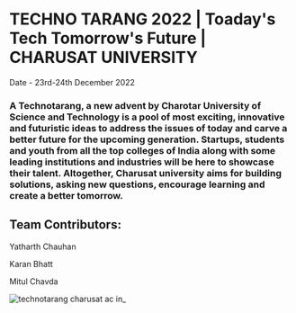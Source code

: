 # TECHNO TARANG 2022 | Toaday's Tech Tomorrow's Future | CHARUSAT UNIVERSITY

Date - 23rd-24th December 2022

### A Technotarang, a new advent by Charotar University of Science and Technology is a pool of most exciting, innovative and futuristic ideas to address the issues of today and carve a better future for the upcoming generation. Startups, students and youth from all the top colleges of India along with some leading institutions and industries will be here to showcase their talent. Altogether, Charusat university aims for building solutions, asking new questions, encourage learning and create a better tomorrow.

## Team Contributors:
Yatharth Chauhan

Karan Bhatt

Mitul Chavda

![technotarang charusat ac in_](https://user-images.githubusercontent.com/75237577/204769755-9c0885f3-24f2-43cb-8867-93428e374967.png)
